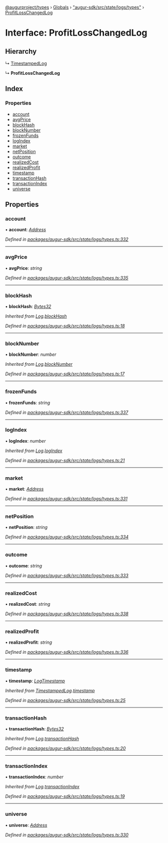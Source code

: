 [@augurproject/types](../README.md) › [Globals](../globals.md) › ["augur-sdk/src/state/logs/types"](../modules/_augur_sdk_src_state_logs_types_.md) › [ProfitLossChangedLog](_augur_sdk_src_state_logs_types_.profitlosschangedlog.md)

# Interface: ProfitLossChangedLog

## Hierarchy

  ↳ [TimestampedLog](_augur_sdk_src_state_logs_types_.timestampedlog.md)

  ↳ **ProfitLossChangedLog**

## Index

### Properties

* [account](_augur_sdk_src_state_logs_types_.profitlosschangedlog.md#account)
* [avgPrice](_augur_sdk_src_state_logs_types_.profitlosschangedlog.md#avgprice)
* [blockHash](_augur_sdk_src_state_logs_types_.profitlosschangedlog.md#blockhash)
* [blockNumber](_augur_sdk_src_state_logs_types_.profitlosschangedlog.md#blocknumber)
* [frozenFunds](_augur_sdk_src_state_logs_types_.profitlosschangedlog.md#frozenfunds)
* [logIndex](_augur_sdk_src_state_logs_types_.profitlosschangedlog.md#logindex)
* [market](_augur_sdk_src_state_logs_types_.profitlosschangedlog.md#market)
* [netPosition](_augur_sdk_src_state_logs_types_.profitlosschangedlog.md#netposition)
* [outcome](_augur_sdk_src_state_logs_types_.profitlosschangedlog.md#outcome)
* [realizedCost](_augur_sdk_src_state_logs_types_.profitlosschangedlog.md#realizedcost)
* [realizedProfit](_augur_sdk_src_state_logs_types_.profitlosschangedlog.md#realizedprofit)
* [timestamp](_augur_sdk_src_state_logs_types_.profitlosschangedlog.md#timestamp)
* [transactionHash](_augur_sdk_src_state_logs_types_.profitlosschangedlog.md#transactionhash)
* [transactionIndex](_augur_sdk_src_state_logs_types_.profitlosschangedlog.md#transactionindex)
* [universe](_augur_sdk_src_state_logs_types_.profitlosschangedlog.md#universe)

## Properties

###  account

• **account**: *[Address](../modules/_augur_sdk_src_state_logs_types_.md#address)*

*Defined in [packages/augur-sdk/src/state/logs/types.ts:332](https://github.com/AugurProject/augur/blob/69c4be52bf/packages/augur-sdk/src/state/logs/types.ts#L332)*

___

###  avgPrice

• **avgPrice**: *string*

*Defined in [packages/augur-sdk/src/state/logs/types.ts:335](https://github.com/AugurProject/augur/blob/69c4be52bf/packages/augur-sdk/src/state/logs/types.ts#L335)*

___

###  blockHash

• **blockHash**: *[Bytes32](../modules/_augur_sdk_src_state_logs_types_.md#bytes32)*

*Inherited from [Log](_augur_sdk_src_state_logs_types_.log.md).[blockHash](_augur_sdk_src_state_logs_types_.log.md#blockhash)*

*Defined in [packages/augur-sdk/src/state/logs/types.ts:18](https://github.com/AugurProject/augur/blob/69c4be52bf/packages/augur-sdk/src/state/logs/types.ts#L18)*

___

###  blockNumber

• **blockNumber**: *number*

*Inherited from [Log](_augur_sdk_src_state_logs_types_.log.md).[blockNumber](_augur_sdk_src_state_logs_types_.log.md#blocknumber)*

*Defined in [packages/augur-sdk/src/state/logs/types.ts:17](https://github.com/AugurProject/augur/blob/69c4be52bf/packages/augur-sdk/src/state/logs/types.ts#L17)*

___

###  frozenFunds

• **frozenFunds**: *string*

*Defined in [packages/augur-sdk/src/state/logs/types.ts:337](https://github.com/AugurProject/augur/blob/69c4be52bf/packages/augur-sdk/src/state/logs/types.ts#L337)*

___

###  logIndex

• **logIndex**: *number*

*Inherited from [Log](_augur_sdk_src_state_logs_types_.log.md).[logIndex](_augur_sdk_src_state_logs_types_.log.md#logindex)*

*Defined in [packages/augur-sdk/src/state/logs/types.ts:21](https://github.com/AugurProject/augur/blob/69c4be52bf/packages/augur-sdk/src/state/logs/types.ts#L21)*

___

###  market

• **market**: *[Address](../modules/_augur_sdk_src_state_logs_types_.md#address)*

*Defined in [packages/augur-sdk/src/state/logs/types.ts:331](https://github.com/AugurProject/augur/blob/69c4be52bf/packages/augur-sdk/src/state/logs/types.ts#L331)*

___

###  netPosition

• **netPosition**: *string*

*Defined in [packages/augur-sdk/src/state/logs/types.ts:334](https://github.com/AugurProject/augur/blob/69c4be52bf/packages/augur-sdk/src/state/logs/types.ts#L334)*

___

###  outcome

• **outcome**: *string*

*Defined in [packages/augur-sdk/src/state/logs/types.ts:333](https://github.com/AugurProject/augur/blob/69c4be52bf/packages/augur-sdk/src/state/logs/types.ts#L333)*

___

###  realizedCost

• **realizedCost**: *string*

*Defined in [packages/augur-sdk/src/state/logs/types.ts:338](https://github.com/AugurProject/augur/blob/69c4be52bf/packages/augur-sdk/src/state/logs/types.ts#L338)*

___

###  realizedProfit

• **realizedProfit**: *string*

*Defined in [packages/augur-sdk/src/state/logs/types.ts:336](https://github.com/AugurProject/augur/blob/69c4be52bf/packages/augur-sdk/src/state/logs/types.ts#L336)*

___

###  timestamp

• **timestamp**: *[LogTimestamp](../modules/_augur_sdk_src_state_logs_types_.md#logtimestamp)*

*Inherited from [TimestampedLog](_augur_sdk_src_state_logs_types_.timestampedlog.md).[timestamp](_augur_sdk_src_state_logs_types_.timestampedlog.md#timestamp)*

*Defined in [packages/augur-sdk/src/state/logs/types.ts:25](https://github.com/AugurProject/augur/blob/69c4be52bf/packages/augur-sdk/src/state/logs/types.ts#L25)*

___

###  transactionHash

• **transactionHash**: *[Bytes32](../modules/_augur_sdk_src_state_logs_types_.md#bytes32)*

*Inherited from [Log](_augur_sdk_src_state_logs_types_.log.md).[transactionHash](_augur_sdk_src_state_logs_types_.log.md#transactionhash)*

*Defined in [packages/augur-sdk/src/state/logs/types.ts:20](https://github.com/AugurProject/augur/blob/69c4be52bf/packages/augur-sdk/src/state/logs/types.ts#L20)*

___

###  transactionIndex

• **transactionIndex**: *number*

*Inherited from [Log](_augur_sdk_src_state_logs_types_.log.md).[transactionIndex](_augur_sdk_src_state_logs_types_.log.md#transactionindex)*

*Defined in [packages/augur-sdk/src/state/logs/types.ts:19](https://github.com/AugurProject/augur/blob/69c4be52bf/packages/augur-sdk/src/state/logs/types.ts#L19)*

___

###  universe

• **universe**: *[Address](../modules/_augur_sdk_src_state_logs_types_.md#address)*

*Defined in [packages/augur-sdk/src/state/logs/types.ts:330](https://github.com/AugurProject/augur/blob/69c4be52bf/packages/augur-sdk/src/state/logs/types.ts#L330)*
